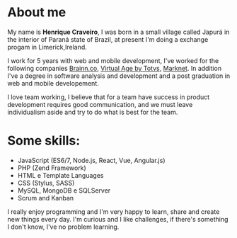 # About me

My name is **Henrique Craveiro**, I was born in a small village called Japurá in the interior of Paraná state of Brazil, at present I'm doing a exchange progam in Limerick,Ireland.

I work for 5 years with web and mobile development, I've worked for the following companies [Brainn.co](https://brainn.co/),  [Virtual Age by Totvs](http://virtualage.com.br/), [Marknet](http://www.marknet.com.br/). In addition I've a degree in software analysis and development and a post graduation in web and mobile developement.

I love team working, I believe that for a team have success in product development requires good communication, and we must leave individualism aside and try to do what is best for the team.

# Some skills:
- JavaScript (ES6/7, Node.js, React, Vue, Angular.js)
- PHP (Zend Framework)
- HTML e Template Languages
- CSS (Stylus, SASS)
- MySQL, MongoDB e SQLServer
- Scrum and Kanban

I really enjoy programming and I'm very happy to learn, share and create new things every day. I'm curious and I like challenges, if there's something I don't know, I've no problem learning.